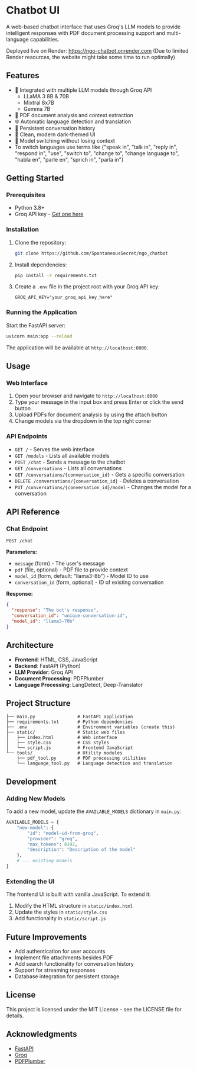 # Chatbot UI

A web-based chatbot interface that uses Groq's LLM models to provide intelligent responses with PDF document processing support and multi-language capabilities.

Deployed live on Render: https://ngo-chatbot.onrender.com
(Due to limited Render resources, the website might take some time to run optimally)

## Features

- 🤖 Integrated with multiple LLM models through Groq API
  - LLaMA 3 8B & 70B
  - Mixtral 8x7B
  - Gemma 7B
- 📁 PDF document analysis and context extraction
- 🌐 Automatic language detection and translation
- 💬 Persistent conversation history
- 🎨 Clean, modern dark-themed UI
- 🔄 Model switching without losing context
- To switch languages use terms like {"speak in", "talk in", "reply in", "respond in", 
        "use", "switch to", "change to", "change language to",
        "habla en", "parle en", "sprich in", "parla in"}

## Getting Started

### Prerequisites

- Python 3.8+
- Groq API key - [Get one here](https://console.groq.com)

### Installation

1. Clone the repository:
   ```bash
   git clone https://github.com/SpontaneousSecret/ngo_chatbot
   ```

2. Install dependencies:
   ```bash
   pip install -r requirements.txt
   ```

3. Create a `.env` file in the project root with your Groq API key:
   ```
   GROQ_API_KEY="your_groq_api_key_here"
   ```

### Running the Application

Start the FastAPI server:
```bash
uvicorn main:app --reload
```

The application will be available at `http://localhost:8000`.

## Usage

### Web Interface

1. Open your browser and navigate to `http://localhost:8000`
2. Type your message in the input box and press Enter or click the send button
3. Upload PDFs for document analysis by using the attach button
4. Change models via the dropdown in the top right corner

### API Endpoints

- `GET /` - Serves the web interface
- `GET /models` - Lists all available models
- `POST /chat` - Sends a message to the chatbot
- `GET /conversations` - Lists all conversations
- `GET /conversations/{conversation_id}` - Gets a specific conversation
- `DELETE /conversations/{conversation_id}` - Deletes a conversation
- `PUT /conversations/{conversation_id}/model` - Changes the model for a conversation

## API Reference

### Chat Endpoint

```
POST /chat
```

**Parameters:**
- `message` (form) - The user's message
- `pdf` (file, optional) - PDF file to provide context
- `model_id` (form, default: "llama3-8b") - Model ID to use
- `conversation_id` (form, optional) - ID of existing conversation

**Response:**
```json
{
  "response": "The bot's response",
  "conversation_id": "unique-conversation-id",
  "model_id": "llama3-70b"
}
```

## Architecture

- **Frontend**: HTML, CSS, JavaScript
- **Backend**: FastAPI (Python)
- **LLM Provider**: Groq API
- **Document Processing**: PDFPlumber
- **Language Processing**: LangDetect, Deep-Translator

## Project Structure

```
├── main.py                # FastAPI application
├── requirements.txt       # Python dependencies
├── .env                   # Environment variables (create this)
├── static/                # Static web files
│   ├── index.html         # Web interface
│   ├── style.css          # CSS styles
│   └── script.js          # Frontend JavaScript
└── tools/                 # Utility modules
    ├── pdf_tool.py        # PDF processing utilities
    └── language_tool.py   # Language detection and translation
```

## Development

### Adding New Models

To add a new model, update the `AVAILABLE_MODELS` dictionary in `main.py`:

```python
AVAILABLE_MODELS = {
    "new-model": {
        "id": "model-id-from-groq",
        "provider": "groq",
        "max_tokens": 8192,
        "description": "Description of the model"
    },
    # ... existing models
}
```

### Extending the UI

The frontend UI is built with vanilla JavaScript. To extend it:

1. Modify the HTML structure in `static/index.html`
2. Update the styles in `static/style.css`
3. Add functionality in `static/script.js`

## Future Improvements

- Add authentication for user accounts
- Implement file attachments besides PDF
- Add search functionality for conversation history
- Support for streaming responses
- Database integration for persistent storage

## License

This project is licensed under the MIT License - see the LICENSE file for details.

## Acknowledgments

- [FastAPI](https://fastapi.tiangolo.com/)
- [Groq](https://groq.com/)
- [PDFPlumber](https://github.com/jsvine/pdfplumber)

